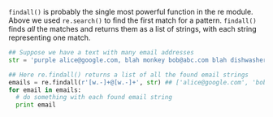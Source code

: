 `findall()` is probably the single most powerful function in the re module. Above we used `re.search()` to find the first match for a pattern. `findall()` finds *all* the matches and returns them as a list of strings, with each string representing one match. 
    
```python    
## Suppose we have a text with many email addresses
str = 'purple alice@google.com, blah monkey bob@abc.com blah dishwasher'

## Here re.findall() returns a list of all the found email strings
emails = re.findall(r'[w.-]+@[w.-]+', str) ## ['alice@google.com', 'bob@abc.com']
for email in emails:
  # do something with each found email string
  print email
```
